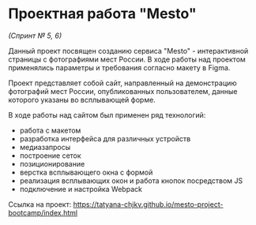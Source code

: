 # Проектная работа "Mesto"
*(Спринт № 5, 6)*

Данный проект посвящен созданию сервиса "Mesto" - интерактивной страницы с фотографиями мест России.
В ходе работы над проектом применялись параметры и требования согласно макету в Figma.

Проект представляет собой сайт, направленный на демонстрацию фотографий мест России, опубликованных пользователем, данные которого указаны во всплывающей форме.

В ходе работы над сайтом был применен ряд технологий:

* работа с макетом
* разработка интерфейса для различных устройств
* медиазапросы
* построение сеток
* позиционирование
* верстка всплывающего окна с формой
* реализация всплывающих окон и работа кнопок посредством JS
* подключение и настройка Webpack

Ссылка на проект:
https://tatyana-chjkv.github.io/mesto-project-bootcamp/index.html
